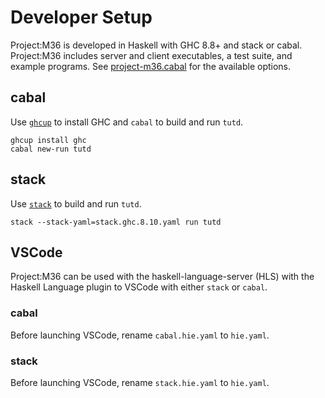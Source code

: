 # Developer Setup

Project:M36 is developed in Haskell with GHC 8.8+ and stack or cabal. Project:M36 includes server and client executables, a test suite, and example programs. See [project-m36.cabal](https://github.com/agentm/project-m36/blob/master/project-m36.cabal) for the available options.


## cabal

Use [`ghcup`](https://www.haskell.org/ghcup/) to install GHC and `cabal` to build and run `tutd`.

```
ghcup install ghc
cabal new-run tutd
```

## stack

Use [`stack`](https://docs.haskellstack.org/en/stable/README/) to build and run `tutd`.

```
stack --stack-yaml=stack.ghc.8.10.yaml run tutd
```

## VSCode

Project:M36 can be used with the haskell-language-server (HLS) with the Haskell Language plugin to VSCode with either `stack` or `cabal`.

### cabal

Before launching VSCode, rename `cabal.hie.yaml` to `hie.yaml`.

### stack

Before launching VSCode, rename `stack.hie.yaml` to `hie.yaml`.



